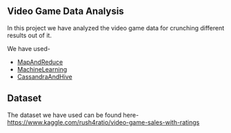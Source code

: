 ## Video Game Data Analysis

In this project we have analyzed the video game data for crunching different results out of it.

We have used-
- [MapAndReduce](/MapAndReduce/README.md)
- [MachineLearning](/MachineLearning/README.md)
- [CassandraAndHive](/CassandraAndHive/README.md)

## Dataset

The dataset we have used can be found here-
 https://www.kaggle.com/rush4ratio/video-game-sales-with-ratings
